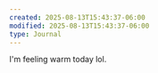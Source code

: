```yaml
---
created: 2025-08-13T15:43:37-06:00
modified: 2025-08-13T15:43:37-06:00
type: Journal
---
```


I'm feeling warm today lol.
